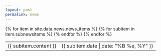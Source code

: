 ```yaml
---
layout: post
permalink: news
---
```



<table class="table table-hover">
    {% for item in site.data.news.news_items %}
    {% for subitem in item.subnewsitems %} 
        <tr>
          <td>{{ subitem.content }} </td>
          <td class="col-md-3" style="text-align: right;">{{ subitem.date | date: "%B %e, %Y" }}</td>
        </tr>
    {% endfor %}
  {% endfor %}
</table> 
